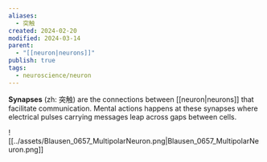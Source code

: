 ```yaml
---
aliases:
  - 突触
created: 2024-02-20
modified: 2024-03-14
parent:
  - "[[neuron|neurons]]"
publish: true
tags:
  - neuroscience/neuron
---
```


**Synapses** (zh: 突触) are the connections between [[neuron|neurons]] that facilitate communication. Mental actions happens at these synapses where electrical pulses carrying messages leap across gaps between cells.

![[../assets/Blausen_0657_MultipolarNeuron.png|Blausen_0657_MultipolarNeuron.png]]